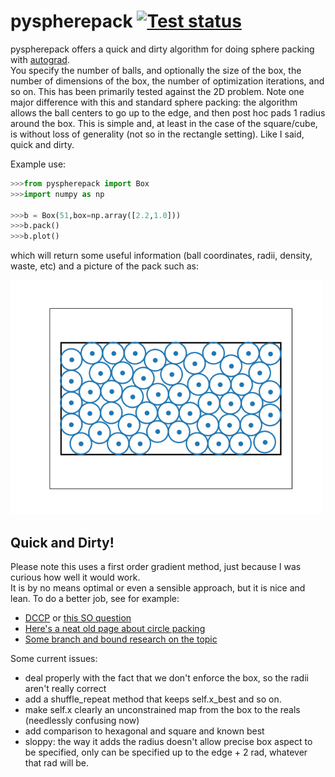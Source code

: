 # pyspherepack [![Test status](https://travis-ci.org/cunni/pyspherepack.svg?branch=master)](https://travis-ci.org/cunni/pyspherepack) 

pyspherepack offers a quick and dirty algorithm for doing sphere packing with [autograd](https://github.com/HIPS/autograd).  
You specify the number of balls, and optionally the size of the box, the number of dimensions of the box, the number of optimization iterations, and so on.
This has been primarily tested against the 2D problem.
Note one major difference with this and standard sphere packing: the algorithm allows the ball centers to go up to the edge, and then post hoc pads 1 radius around the box.
This is simple and, at least in the case of the square/cube, is without loss of generality (not so in the rectangle setting). Like I said, quick and dirty.

Example use: 

```python
>>>from pyspherepack import Box
>>>import numpy as np

>>>b = Box(51,box=np.array([2.2,1.0]))
>>>b.pack()
>>>b.plot()
```

which will return some useful information (ball coordinates, radii, density, waste, etc) and a picture of the pack such as:

<img src="examples/pack51.png" width="500">

## Quick and Dirty! 

Please note this uses a first order gradient method, just because I was curious how well it would work.  
It is by no means optimal or even a sensible approach, but it is nice and lean.  To do a better job, see
for example:
    
* [DCCP](https://github.com/cvxgrp/dccp) or [this SO question](https://stackoverflow.com/questions/39968941/how-to-pack-spheres-in-python)
* [Here's a neat old page about circle packing](http://hydra.nat.uni-magdeburg.de/packing/csq/csq.html#overview)
* [Some branch and bound research on the topic](https://www.researchgate.net/publication/220133007_A_New_Verified_Optimization_Technique_for_the_Packing_Circles_in_a_Unit_Square_Problems?enrichId=rgreq-490d1cf3ff2b8cd8fcde9d2d6bda05db-XXX&enrichSource=Y292ZXJQYWdlOzIyMDEzMzAwNztBUzoxMDM3ODQyOTQzODc3MjVAMTQwMTc1NTUxMjk2OA%3D%3D&el=1_x_3&_esc=publicationCoverPdf)

Some current issues:
    
* deal properly with the fact that we don't enforce the box, so the radii aren't really correct
* add a shuffle_repeat method that keeps self.x_best and so on.
* make self.x clearly an unconstrained map from the box to the reals (needlessly confusing now)
* add comparison to hexagonal and square and known best
* sloppy: the way it adds the radius doesn't allow precise box aspect to be specified, only can be specified up to the edge + 2 rad, whatever that rad will be.
